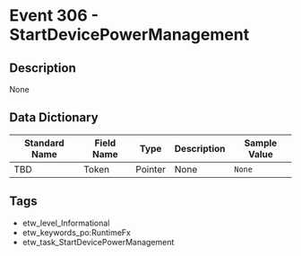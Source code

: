 # Event 306 - StartDevicePowerManagement

## Description
None

## Data Dictionary
|Standard Name|Field Name|Type|Description|Sample Value|
|---|---|---|---|---|
|TBD|Token|Pointer|None|`None`|

## Tags
* etw_level_Informational
* etw_keywords_po:RuntimeFx
* etw_task_StartDevicePowerManagement